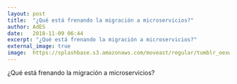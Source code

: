 ```yaml
---
layout: post
title:  "¿Qué está frenando la migración a microservicios?"
author: AdES
date:   2018-11-09 06:44
excerpt: "¿Qué está frenando la migración a microservicios?"
external_image: true
image:  https://splashbase.s3.amazonaws.com/moveast/regular/tumblr_oexwvgRFOd1tomxvuo8_1280.jpg
---
```

¿Qué está frenando la migración a microservicios?